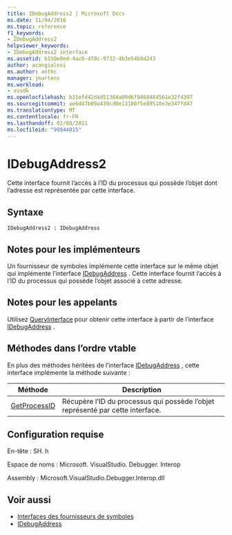 ```yaml
---
title: IDebugAddress2 | Microsoft Docs
ms.date: 11/04/2016
ms.topic: reference
f1_keywords:
- IDebugAddress2
helpviewer_keywords:
- IDebugAddress2 interface
ms.assetid: b150e0ed-4ac0-4f8c-9732-4b3e54b9d243
author: acangialosi
ms.author: anthc
manager: jmartens
ms.workload:
- vssdk
ms.openlocfilehash: b31efd42d4d51384a09d6f0468484561e32f4397
ms.sourcegitcommit: ae6d47b09a439cd0e13180f5e89510e3e347fd47
ms.translationtype: MT
ms.contentlocale: fr-FR
ms.lasthandoff: 02/08/2021
ms.locfileid: "99944815"
---
```

# <a name="idebugaddress2"></a>IDebugAddress2
Cette interface fournit l’accès à l’ID du processus qui possède l’objet dont l’adresse est représentée par cette interface.

## <a name="syntax"></a>Syntaxe

```
IDebugAddress2 : IDebugAddress
```

## <a name="notes-for-implementers"></a>Notes pour les implémenteurs
 Un fournisseur de symboles implémente cette interface sur le même objet qui implémente l’interface [IDebugAddress](../../../extensibility/debugger/reference/idebugaddress.md) . Cette interface fournit l’accès à l’ID du processus qui possède l’objet associé à cette adresse.

## <a name="notes-for-callers"></a>Notes pour les appelants
 Utilisez [QueryInterface](/cpp/atl/queryinterface) pour obtenir cette interface à partir de l’interface [IDebugAddress](../../../extensibility/debugger/reference/idebugaddress.md) .

## <a name="methods-in-vtable-order"></a>Méthodes dans l’ordre vtable
 En plus des méthodes héritées de l’interface [IDebugAddress](../../../extensibility/debugger/reference/idebugaddress.md) , cette interface implémente la méthode suivante :

|Méthode|Description|
|------------|-----------------|
|[GetProcessID](../../../extensibility/debugger/reference/idebugaddress2-getprocessid.md)|Récupère l’ID du processus qui possède l’objet représenté par cette interface.|

## <a name="requirements"></a>Configuration requise
 En-tête : SH. h

 Espace de noms : Microsoft. VisualStudio. Debugger. Interop

 Assembly : Microsoft.VisualStudio.Debugger.Interop.dll

## <a name="see-also"></a>Voir aussi
- [Interfaces des fournisseurs de symboles](../../../extensibility/debugger/reference/symbol-provider-interfaces.md)
- [IDebugAddress](../../../extensibility/debugger/reference/idebugaddress.md)
